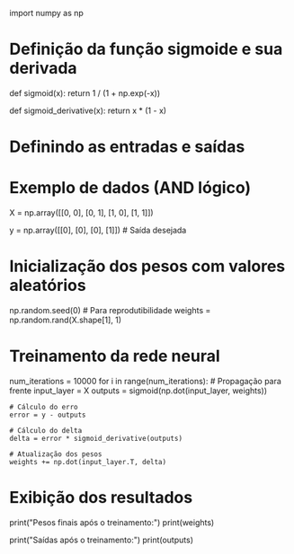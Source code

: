 import numpy as np

# Definição da função sigmoide e sua derivada
def sigmoid(x):
    return 1 / (1 + np.exp(-x))

def sigmoid_derivative(x):
    return x * (1 - x)

# Definindo as entradas e saídas
# Exemplo de dados (AND lógico)
X = np.array([[0, 0],
              [0, 1],
              [1, 0],
              [1, 1]])

y = np.array([[0], [0], [0], [1]])  # Saída desejada

# Inicialização dos pesos com valores aleatórios
np.random.seed(0)  # Para reprodutibilidade
weights = np.random.rand(X.shape[1], 1)

# Treinamento da rede neural
num_iterations = 10000
for i in range(num_iterations):
    # Propagação para frente
    input_layer = X
    outputs = sigmoid(np.dot(input_layer, weights))
    
    # Cálculo do erro
    error = y - outputs
    
    # Cálculo do delta
    delta = error * sigmoid_derivative(outputs)
    
    # Atualização dos pesos
    weights += np.dot(input_layer.T, delta)

# Exibição dos resultados
print("Pesos finais após o treinamento:")
print(weights)

print("Saídas após o treinamento:")
print(outputs)
